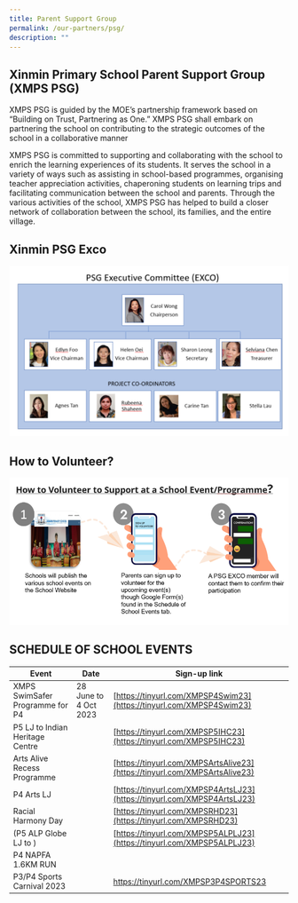 ```yaml
---
title: Parent Support Group
permalink: /our-partners/psg/
description: ""
---
```

## Xinmin Primary School Parent Support Group (XMPS PSG) 


XMPS PSG is guided by the MOE’s partnership framework based on “Building on Trust, Partnering as One.” XMPS PSG shall embark on partnering the school on contributing to the strategic outcomes of the school in a collaborative manner

XMPS PSG is committed to supporting and collaborating with the school to enrich the learning experiences of its students. It serves the school in a variety of ways such as assisting in school-based programmes, organising teacher appreciation activities, chaperoning students on learning trips and facilitating communication between the school and parents. Through the various activities of the school, XMPS PSG has helped to build a closer network of collaboration between the school, its families, and the entire village.

## Xinmin PSG Exco

![](/images/psg%20exco%20final.png)

## How to Volunteer?

![](/images/how%20to%20volunteer.png)

   

## SCHEDULE OF SCHOOL EVENTS



Event | Date | Sign-up link |
| -------- | -------- | -------- |
| XMPS SwimSafer Programme for P4     | 28 June to 4 Oct 2023    | [https://tinyurl.com/XMPSP4Swim23](https://tinyurl.com/XMPSP4Swim23)  |
| P5 LJ to Indian Heritage Centre |  | [https://tinyurl.com/XMPSP5IHC23](https://tinyurl.com/XMPSP5IHC23) |
|Arts Alive Recess Programme | | [https://tinyurl.com/XMPSArtsAlive23](https://tinyurl.com/XMPSArtsAlive23) |
| P4 Arts LJ | | [https://tinyurl.com/XMPSP4ArtsLJ23](https://tinyurl.com/XMPSP4ArtsLJ23) |
| Racial Harmony Day | | [https://tinyurl.com/XMPSRHD23](https://tinyurl.com/XMPSRHD23) |
| (P5 ALP Globe LJ to ) | | [https://tinyurl.com/XMPSP5ALPLJ23](https://tinyurl.com/XMPSP5ALPLJ23) |
|P4 NAPFA 1.6KM RUN| | |https://tinyurl.com/XMPSP4NAPFA23|
|P3/P4 Sports Carnival 2023||https://tinyurl.com/XMPSP3P4SPORTS23|
